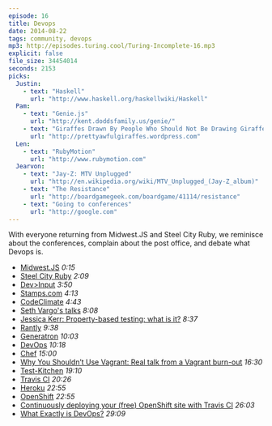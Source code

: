 ```yaml
---
episode: 16
title: Devops
date: 2014-08-22
tags: community, devops
mp3: http://episodes.turing.cool/Turing-Incomplete-16.mp3
explicit: false
file_size: 34454014
seconds: 2153
picks:
  Justin:
    - text: "Haskell"
      url: "http://www.haskell.org/haskellwiki/Haskell"
  Pam:
    - text: "Genie.js"
      url: "http://kent.doddsfamily.us/genie/"
    - text: "Giraffes Drawn By People Who Should Not Be Drawing Giraffes"
      url: "http://prettyawfulgiraffes.wordpress.com"
  Len:
    - text: "RubyMotion"
      url: "http://www.rubymotion.com"
  Jearvon:
    - text: "Jay-Z: MTV Unplugged"
      url: "http://en.wikipedia.org/wiki/MTV_Unplugged_(Jay-Z_album)"
    - text: "The Resistance"
      url: "http://boardgamegeek.com/boardgame/41114/resistance"
    - text: "Going to conferences"
      url: "http://google.com"
---
```


With everyone returning from Midwest.JS and Steel City Ruby, we reminisce about the conferences, complain about the post office, and debate what Devops is.

* [Midwest.JS](http://midwestjs.com) *0:15*
* [Steel City Ruby](http://www.steelcityruby.org) *2:09*
* [Dev>Input](http://devinput.io) *3:50*
* [Stamps.com](http://stamps.com) *4:13*
* [CodeClimate](https://codeclimate.com) *4:43*
* [Seth Vargo's talks](https://speakerdeck.com/sethvargo) *8:08*
* [Jessica Kerr: Property-based testing: what is it?](http://blog.jessitron.com/2013/04/property-based-testing-what-is-it.html) *8:37*
* [Rantly](https://github.com/hayeah/rantly) *9:38*
* [Generatron](https://github.com/jessitron/generatron) *10:03*
* [DevOps](http://en.wikipedia.org/wiki/DevOps) *10:18*
* [Chef](http://getchef.com) *15:00*
* [Why You Shouldn’t Use Vagrant: Real talk from a Vagrant burn-out](http://chadoh.com/why-you-shouldnt-use-vagrant-real-talk-from-a-vagrant-burnout) *16:30*
* [Test-Kitchen](http://kitchen.ci) *19:10*
* [Travis CI](https://travis-ci.org) *20:26*
* [Heroku](http://heroku.com) *22:55*
* [OpenShift](https://www.openshift.com) *22:55*
* [Continuously deploying your (free) OpenShift site with Travis CI](http://thewebivore.com/continuously-deploying-free-openshift-site-travis-ci/) *26:03*
* [What Exactly is DevOps?](http://www.drdobbs.com/architecture-and-design/what-exactly-is-devops/240009147) *29:09*
